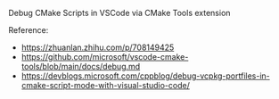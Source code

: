 Debug CMake Scripts in VSCode via CMake Tools extension

Reference: 
- https://zhuanlan.zhihu.com/p/708149425
- https://github.com/microsoft/vscode-cmake-tools/blob/main/docs/debug.md
- https://devblogs.microsoft.com/cppblog/debug-vcpkg-portfiles-in-cmake-script-mode-with-visual-studio-code/